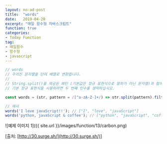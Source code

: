 ```yaml
---
layout: no-ad-post
title:  "words"
date:   2019-04-28
excerpt: "매일 함수형 자바스크립트"
function: true
categories:
- Today Function
tag:
- 매일함수
- 함수형
- javascript
---
```


```javascript
// words
// 주어진 문자열을 단어 배열로 변환합니다.
// 
// String.split()을 제공된 패턴 (기본값은 정규 표현식으로 알파가 아닌 문자열)과 함께 사용하여 문자열 배열로 변환합니다. Array.filter()를 사용하여 빈 문자열을 제거하십시오.
// 기본 정규 표현식을 사용하려면 두 번째 인수를 생략하십시오.

const words = (str, pattern = /[^a-zA-Z-]+/) => str.split(pattern).filter(Boolean);

// 예시
words('I love javaScript!!'); // ["I", "love", "javaScript"]
words('python, javaScript & coffee'); // ["python", "javaScript", "coffee"]
```

![예제 이미지 1]({{ site.url }}/images/function/13/carbon.png)

[출처: [http://30.surge.sh/](http://30.surge.sh/)]
